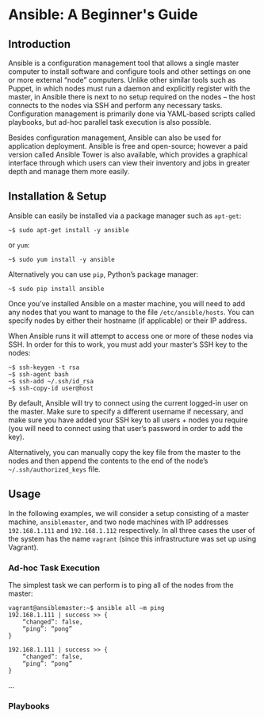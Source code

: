 # Ansible: A Beginner's Guide

## Introduction

Ansible is a configuration management tool that allows a single master computer to install software and configure tools and other settings on one or more external “node” computers. Unlike other similar tools such as Puppet, in which nodes must run a daemon and explicitly register with the master, in Ansible there is next to no setup required on the nodes – the host connects to the nodes via SSH and perform any necessary tasks. Configuration management is primarily done via YAML-based scripts called playbooks, but ad-hoc parallel task execution is also possible.

Besides configuration management, Ansible can also be used for application deployment. Ansible is free and open-source; however a paid version called Ansible Tower is also available, which provides a graphical interface through which users can view their inventory and jobs in greater depth and manage them more easily.

## Installation & Setup

Ansible can easily be installed via a package manager such as `apt-get`:

    ~$ sudo apt-get install -y ansible
    
or `yum`:
    
    ~$ sudo yum install -y ansible
    
Alternatively you can use `pip`, Python’s package manager:

    ~$ sudo pip install ansible

Once you’ve installed Ansible on a master machine, you will need to add any nodes that you want to manage to the file `/etc/ansible/hosts`. You can specify nodes by either their hostname (if applicable) or their IP address.

When Ansible runs it will attempt to access one or more of these nodes via SSH. In order for this to work, you must add your master’s SSH key to the nodes:

    ~$ ssh-keygen -t rsa
    ~$ ssh-agent bash
    ~$ ssh-add ~/.ssh/id_rsa
    ~$ ssh-copy-id user@host
    
By default, Ansible will try to connect using the current logged-in user on the master. Make sure to specify a different username if necessary, and make sure you have added your SSH key to all users + nodes you require (you will need to connect using that user’s password in order to add the key).

Alternatively, you can manually copy the key file from the master to the nodes and then append the contents to the end of the node’s `~/.ssh/authorized_keys` file.

## Usage

In the following examples, we will consider a setup consisting of a master machine, `ansiblemaster`, and two node machines with IP addresses `192.168.1.111` and `192.168.1.112` respectively. In all three cases the user of the system has the name `vagrant` (since this infrastructure was set up using Vagrant).

### Ad-hoc Task Execution

The simplest task we can perform is to ping all of the nodes from the master:

    vagrant@ansiblemaster:~$ ansible all –m ping
    192.168.1.111 | success >> {
        “changed”: false,
        “ping”: “pong”
    }

    192.168.1.111 | success >> {
	    “changed”: false,
        “ping”: “pong”
    }

...

### Playbooks
